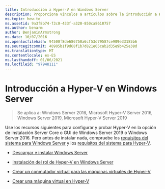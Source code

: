```yaml
---
title: Introducción a Hyper-V en Windows Server
description: Proporciona vínculos a artículos sobre la introducción a Hyper-V
ms.topic: how-to
ms.assetid: 9a3f8b74-f3c0-433f-a320-850ca8610757
ms.author: benarm
author: BenjaminArmstrong
ms.date: 10/07/2016
ms.openlocfilehash: 94500f8de686750a6cf53d79587ce909e33185b6
ms.sourcegitcommit: 40905b1f9d68f1b7d821e05cab2d35e9b425e38d
ms.translationtype: MT
ms.contentlocale: es-ES
ms.lasthandoff: 01/06/2021
ms.locfileid: "97948111"
---
```

# <a name="get-started-with-hyper-v-on-windows-server"></a>Introducción a Hyper-V en Windows Server

>Se aplica a: Windows Server 2016, Microsoft Hyper-V Server 2016, Windows Server 2019, Microsoft Hyper-V Server 2019

Use los recursos siguientes para configurar y probar Hyper-V en la opción de instalación Server Core o GUI de Windows Server 2019 o Windows Server 2016. Pero antes de instalar nada, compruebe los [requisitos del sistema para Windows Server](../../../get-started/system-requirements.md) y los [requisitos del sistema para Hyper-V](../System-requirements-for-Hyper-V-on-Windows.md).

- [Descargar e instalar Windows Server](https://www.microsoft.com/evalcenter/evaluate-windows-server-2019)

- [Instalación del rol de Hyper-V en Windows Server](Install-the-Hyper-V-role-on-Windows-Server.md)
- [Crear un conmutador virtual para las máquinas virtuales de Hyper-V](Create-a-virtual-switch-for-Hyper-V-virtual-machines.md)
- [Crear una máquina virtual en Hyper-V](Create-a-virtual-machine-in-Hyper-V.md)